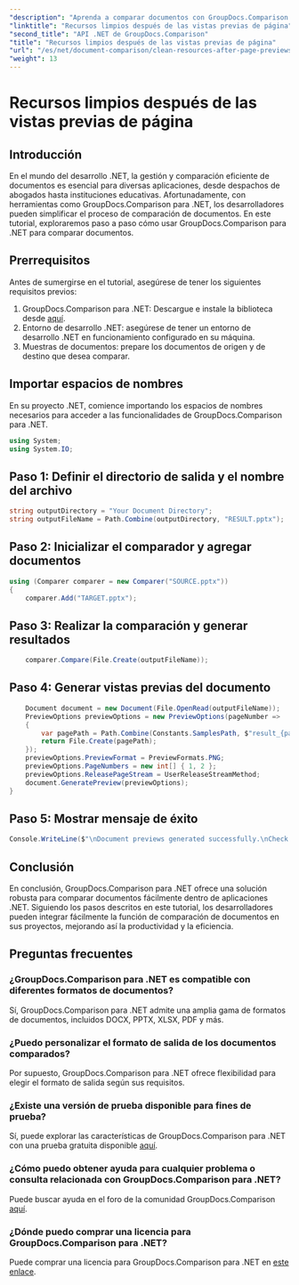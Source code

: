 ```yaml
---
"description": "Aprenda a comparar documentos con GroupDocs.Comparison para .NET paso a paso. Mejore sus aplicaciones .NET con una gestión documental eficiente."
"linktitle": "Recursos limpios después de las vistas previas de página"
"second_title": "API .NET de GroupDocs.Comparison"
"title": "Recursos limpios después de las vistas previas de página"
"url": "/es/net/document-comparison/clean-resources-after-page-previews/"
"weight": 13
---
```


# Recursos limpios después de las vistas previas de página

## Introducción
En el mundo del desarrollo .NET, la gestión y comparación eficiente de documentos es esencial para diversas aplicaciones, desde despachos de abogados hasta instituciones educativas. Afortunadamente, con herramientas como GroupDocs.Comparison para .NET, los desarrolladores pueden simplificar el proceso de comparación de documentos. En este tutorial, exploraremos paso a paso cómo usar GroupDocs.Comparison para .NET para comparar documentos.
## Prerrequisitos
Antes de sumergirse en el tutorial, asegúrese de tener los siguientes requisitos previos:
1. GroupDocs.Comparison para .NET: Descargue e instale la biblioteca desde [aquí](https://releases.groupdocs.com/comparison/net/).
2. Entorno de desarrollo .NET: asegúrese de tener un entorno de desarrollo .NET en funcionamiento configurado en su máquina.
3. Muestras de documentos: prepare los documentos de origen y de destino que desea comparar.

## Importar espacios de nombres
En su proyecto .NET, comience importando los espacios de nombres necesarios para acceder a las funcionalidades de GroupDocs.Comparison para .NET.

```csharp
using System;
using System.IO;
```

## Paso 1: Definir el directorio de salida y el nombre del archivo
```csharp
string outputDirectory = "Your Document Directory";
string outputFileName = Path.Combine(outputDirectory, "RESULT.pptx");
```
## Paso 2: Inicializar el comparador y agregar documentos
```csharp
using (Comparer comparer = new Comparer("SOURCE.pptx"))
{
    comparer.Add("TARGET.pptx");
```
## Paso 3: Realizar la comparación y generar resultados
```csharp
    comparer.Compare(File.Create(outputFileName));
```
## Paso 4: Generar vistas previas del documento
```csharp
    Document document = new Document(File.OpenRead(outputFileName));
    PreviewOptions previewOptions = new PreviewOptions(pageNumber =>
    {
        var pagePath = Path.Combine(Constants.SamplesPath, $"result_{pageNumber}.png");
        return File.Create(pagePath);
    });
    previewOptions.PreviewFormat = PreviewFormats.PNG;
    previewOptions.PageNumbers = new int[] { 1, 2 };
    previewOptions.ReleasePageStream = UserReleaseStreamMethod;
    document.GeneratePreview(previewOptions);
}
```
## Paso 5: Mostrar mensaje de éxito
```csharp
Console.WriteLine($"\nDocument previews generated successfully.\nCheck output in {outputDirectory}.");
```

## Conclusión
En conclusión, GroupDocs.Comparison para .NET ofrece una solución robusta para comparar documentos fácilmente dentro de aplicaciones .NET. Siguiendo los pasos descritos en este tutorial, los desarrolladores pueden integrar fácilmente la función de comparación de documentos en sus proyectos, mejorando así la productividad y la eficiencia.
## Preguntas frecuentes
### ¿GroupDocs.Comparison para .NET es compatible con diferentes formatos de documentos?
Sí, GroupDocs.Comparison para .NET admite una amplia gama de formatos de documentos, incluidos DOCX, PPTX, XLSX, PDF y más.
### ¿Puedo personalizar el formato de salida de los documentos comparados?
Por supuesto, GroupDocs.Comparison para .NET ofrece flexibilidad para elegir el formato de salida según sus requisitos.
### ¿Existe una versión de prueba disponible para fines de prueba?
Sí, puede explorar las características de GroupDocs.Comparison para .NET con una prueba gratuita disponible [aquí](https://releases.groupdocs.com/).
### ¿Cómo puedo obtener ayuda para cualquier problema o consulta relacionada con GroupDocs.Comparison para .NET?
Puede buscar ayuda en el foro de la comunidad GroupDocs.Comparison [aquí](https://forum.groupdocs.com/c/comparison/12).
### ¿Dónde puedo comprar una licencia para GroupDocs.Comparison para .NET?
Puede comprar una licencia para GroupDocs.Comparison para .NET en [este enlace](https://purchase.groupdocs.com/buy).